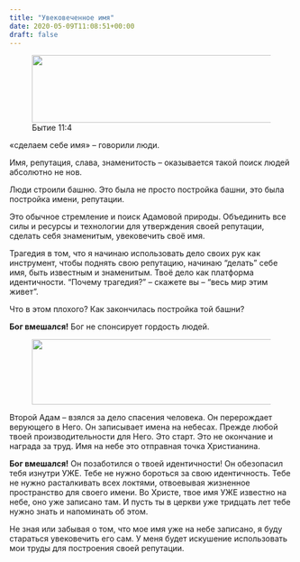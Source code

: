 ```yaml
---
title: "Увековеченное имя"
date: 2020-05-09T11:08:51+00:00
draft: false
---
```


<figure class="wp-block-image size-large"><img loading="lazy" width="758" height="120" src="https://i2.wp.com/wordstudy.eu/wp-content/uploads/2020/05/Screenshot-2020-05-09-at-12.17.29.png?resize=758%2C120&#038;ssl=1" alt="" class="wp-image-793" srcset="https://i2.wp.com/wordstudy.eu/wp-content/uploads/2020/05/Screenshot-2020-05-09-at-12.17.29.png?w=758 758w, https://i2.wp.com/wordstudy.eu/wp-content/uploads/2020/05/Screenshot-2020-05-09-at-12.17.29.png?resize=300%2C47 300w" sizes="(max-width: 758px) 100vw, 758px" data-recalc-dims="1" /><figcaption>Бытие 11:4</figcaption></figure> 

«сделаем себе имя» &#8211; говорили люди.

Имя, репутация, слава, знаменитость &#8211; оказывается такой поиск людей абсолютно не нов. 

Люди строили башню. Это была не просто постройка башни, это была постройка имени, репутации.

Это обычное стремление и поиск Адамовой природы. Объединить все силы и ресурсы и технологии для утверждения своей репутации, сделать себя знаменитым, увековечить своё имя.

Трагедия в том, что я начинаю использовать дело своих рук как инструмент, чтобы поднять свою репутацию, начинаю &#8220;делать&#8221; себе имя, быть известным и знаменитым. Твоё дело как платформа идентичности. &#8220;Почему трагедия?&#8221; &#8211; скажете вы &#8211; &#8220;весь мир этим живет&#8221;. 

Что в этом плохого? Как закончилась постройка той башни? 

**Бог вмешался!** Бог не спонсирует гордость людей. <figure class="wp-block-image size-large">

<img loading="lazy" width="703" height="116" src="https://i2.wp.com/wordstudy.eu/wp-content/uploads/2020/05/Screenshot-2020-05-09-at-12.36.19.png?resize=703%2C116&#038;ssl=1" alt="" class="wp-image-795" srcset="https://i2.wp.com/wordstudy.eu/wp-content/uploads/2020/05/Screenshot-2020-05-09-at-12.36.19.png?w=703 703w, https://i2.wp.com/wordstudy.eu/wp-content/uploads/2020/05/Screenshot-2020-05-09-at-12.36.19.png?resize=300%2C50 300w" sizes="(max-width: 703px) 100vw, 703px" data-recalc-dims="1" /> </figure> 

Второй Адам &#8211; взялся за дело спасения человека. Он перерождает верующего в Него. Он записывает имена на небесах. Прежде любой твоей производительности для Него. Это старт. Это не окончание и награда за труд. Имя на небе это отправная точка Христианина.

**Бог вмешался!** Он позаботился о твоей идентичности! Он обезопасил тебя изнутри УЖЕ. Тебе не нужно бороться за свою идентичность. Тебе не нужно расталкивать всех локтями, отвоевывая жизненное пространство для своего имени. Во Христе, твое имя УЖЕ известно на небе, оно уже записано там. И пусть ты в церкви уже тридцать лет тебе нужно знать и напоминать об этом.

Не зная или забывая о том, что мое имя уже на небе записано, я буду стараться увековечить его сам. У меня будет искушение использовать мои труды для построения своей репутации.